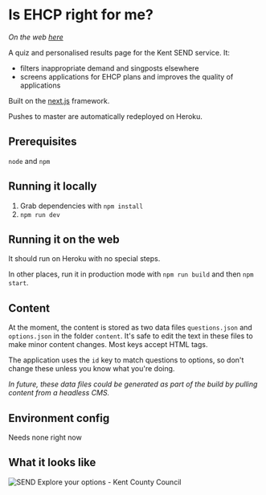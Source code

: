 # Is EHCP right for me?

*On the web [here](https://kent-send.herokuapp.com/)*

A quiz and personalised results page for the Kent SEND service. It:

* filters inappropriate demand and singposts elsewhere
* screens applications for EHCP plans and improves the quality of applications

Built on the [next.js](https://github.com/zeit/next.js) framework.

Pushes to master are automatically redeployed on Heroku.

## Prerequisites

`node` and `npm`

## Running it locally

1. Grab dependencies with `npm install`
2. `npm run dev`

## Running it on the web

It should run on Heroku with no special steps.

In other places, run it in production mode with `npm run build` and then `npm start`.

## Content

At the moment, the content is stored as two data files `questions.json` and `options.json` in the folder `content`. It's safe to edit the text in these files to make minor content changes. Most keys accept HTML tags.

The application uses the `id` key to match questions to options, so don't change these unless you know what you're doing.

_In future, these data files could be generated as part of the build by pulling content from a headless CMS._

## Environment config

Needs none right now

## What it looks like

![SEND Explore your options - Kent County Council](https://user-images.githubusercontent.com/11888656/196427719-d8c0dccf-2b79-4da2-8765-8cba92b31f89.png)
